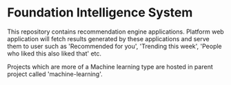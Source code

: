 Foundation Intelligence System
==============================

This repository contains recommendation engine applications.
Platform web application will fetch results generated by these applications and serve them to user such as 'Recommended for you', 'Trending this week', 'People who liked this also liked that' etc.

Projects which are more of a Machine learning type are hosted in parent project called 'machine-learning'.
